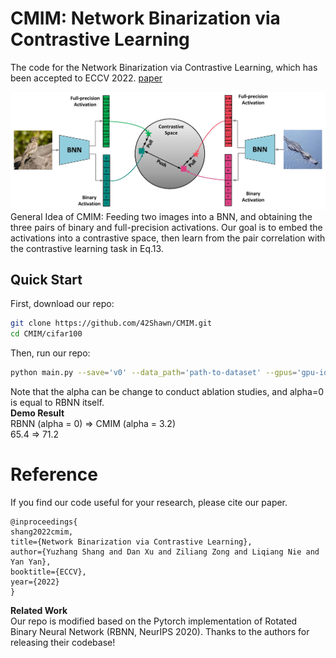 # CMIM: Network Binarization via Contrastive Learning
The code for the Network Binarization via Contrastive Learning, which has been accepted to ECCV 2022. [paper](https://arxiv.org/abs/2207.02970)

<img src="pipeline.jpg" width="700">    
General Idea of CMIM: Feeding two images into a BNN, and obtaining the three pairs of binary and full-precision activations. Our goal is to embed the activations into a contrastive space, then learn from the pair correlation with the contrastive learning task in Eq.13.

## Quick Start
First, download our repo:
```bash
git clone https://github.com/42Shawn/CMIM.git
cd CMIM/cifar100
```
Then, run our repo:
```bash
python main.py --save='v0' --data_path='path-to-dataset' --gpus='gpu-id' --alpha=3.2
```
Note that the alpha can be change to conduct ablation studies, and alpha=0 is equal to RBNN itself.    
**Demo Result**   
RBNN (alpha = 0) => CMIM (alpha = 3.2)    
            65.4 => 71.2

# Reference
If you find our code useful for your research, please cite our paper.
```
@inproceedings{
shang2022cmim,
title={Network Binarization via Contrastive Learning},
author={Yuzhang Shang and Dan Xu and Ziliang Zong and Liqiang Nie and Yan Yan},
booktitle={ECCV},
year={2022}
}
```

**Related Work**    
Our repo is modified based on the Pytorch implementation of Rotated Binary Neural Network (RBNN, NeurIPS 2020). Thanks to the authors for releasing their codebase!
